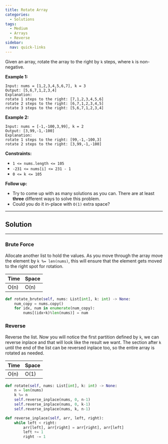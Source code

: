 ```yaml
---
title: Rotate Array
categories:
  - Solutions
tags:
  - Medium
  - Arrays
  - Reverse
sidebar:
  nav: quick-links
---
```


Given an array, rotate the array to the right by ```k``` steps, where ```k``` is non-negative.

**Example 1:**
```
Input: nums = [1,2,3,4,5,6,7], k = 3
Output: [5,6,7,1,2,3,4]
Explanation:
rotate 1 steps to the right: [7,1,2,3,4,5,6]
rotate 2 steps to the right: [6,7,1,2,3,4,5]
rotate 3 steps to the right: [5,6,7,1,2,3,4]
```

**Example 2:**
```
Input: nums = [-1,-100,3,99], k = 2
Output: [3,99,-1,-100]
Explanation: 
rotate 1 steps to the right: [99,-1,-100,3]
rotate 2 steps to the right: [3,99,-1,-100]
```
 
**Constraints:**
- ```1 <= nums.length <= 105```
- ```-231 <= nums[i] <= 231 - 1```
- ```0 <= k <= 105```

**Follow up:**
- Try to come up with as many solutions as you can. There are at least **three** different ways to solve this problem.
- Could you do it in-place with ```O(1)``` extra space?


---
## Solution
---
### Brute Force
Allocate another list to hold the values. As you move through the array move the element by ```k %= len(nums)```, this will ensure that the element gets moved to the right spot for rotation.


| Time | Space |
| ---- | ----- |
| O(n)| O(n)|

```python
def rotate_brute(self, nums: List[int], k: int) -> None:
    num_copy = nums.copy()
    for idx, num in enumerate(num_copy):
        nums[(idx+k)%len(nums)] = num
```

### Reverse
Reverse the list. Now you will notice the first partition defined by ```k```, we can reverse inplace and that will look like the result we want. The section after ```k``` until the end of the list can be reversed inplace too, so the entire array is rotated as needed.


| Time | Space |
| ---- | ----- |
| O(n)| O(1)|

```python
def rotate(self, nums: List[int], k: int) -> None:
    n = len(nums)
    k %= n
    self.reverse_inplace(nums, 0, n-1)
    self.reverse_inplace(nums, 0, k-1)
    self.reverse_inplace(nums, k, n-1)

def reverse_inplace(self, arr, left, right):
    while left < right:
        arr[left], arr[right] = arr[right], arr[left]
        left += 1
        right -= 1
```